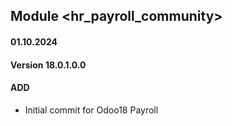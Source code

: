 ## Module <hr_payroll_community>

#### 01.10.2024
#### Version 18.0.1.0.0
#### ADD
- Initial commit for Odoo18 Payroll
